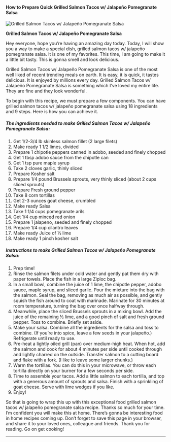             

#### How to Prepare Quick Grilled Salmon Tacos w/ Jalapeño Pomegranate Salsa

![Grilled Salmon Tacos w/ Jalapeño Pomegranate Salsa](https://img-global.cpcdn.com/recipes/5d50b38e80cd1627/751x532cq70/grilled-salmon-tacos-w-jalapeno-pomegranate-salsa-recipe-main-photo.jpg)

**Grilled Salmon Tacos w/ Jalapeño Pomegranate Salsa**

Hey everyone, hope you’re having an amazing day today. Today, I will show you a way to make a special dish, grilled salmon tacos w/ jalapeño pomegranate salsa. It is one of my favorites. This time, I am going to make it a little bit tasty. This is gonna smell and look delicious.

Grilled Salmon Tacos w/ Jalapeño Pomegranate Salsa is one of the most well liked of recent trending meals on earth. It is easy, it is quick, it tastes delicious. It is enjoyed by millions every day. Grilled Salmon Tacos w/ Jalapeño Pomegranate Salsa is something which I’ve loved my entire life. They are fine and they look wonderful.

To begin with this recipe, we must prepare a few components. You can have grilled salmon tacos w/ jalapeño pomegranate salsa using 18 ingredients and 9 steps. Here is how you can achieve it.

##### The ingredients needed to make Grilled Salmon Tacos w/ Jalapeño Pomegranate Salsa:

1.  Get 1/2-3/4 lb skinless salmon fillet (2 large filets)
2.  Make ready 1 1/2 limes, divided
3.  Prepare 1 chipotle peppers canned in adobo, seeded and finely chopped
4.  Get 1 tbsp adobo sauce from the chipotle can
5.  Get 1 tsp pure maple syrup
6.  Take 2 cloves garlic, thinly sliced
7.  Prepare Kosher salt
8.  Prepare 1/4 pound Brussels sprouts, very thinly sliced (about 2 cups sliced sprouts)
9.  Prepare Fresh ground pepper
10.  Take 8 corn tortillas
11.  Get 2-3 ounces goat cheese, crumbled
12.  Make ready Salsa
13.  Take 1 1/4 cups pomegranate arils
14.  Get 1/4 cup minced red onion
15.  Prepare 1 jalapeno, seeded and finely chopped
16.  Prepare 1/4 cup cilantro leaves
17.  Make ready Juice of ½ lime
18.  Make ready 1 pinch kosher salt

##### Instructions to make Grilled Salmon Tacos w/ Jalapeño Pomegranate Salsa:

1.  Prep time!
2.  Rinse the salmon filets under cold water and gently pat them dry with paper towels. Place the fish in a large Ziploc bag.
3.  In a small bowl, combine the juice of 1 lime, the chipotle pepper, adobo sauce, maple syrup, and sliced garlic. Pour the mixture into the bag with the salmon. Seal the bag, removing as much air as possible, and gently squish the fish around to coat with marinade. Marinate for 30 minutes at room temperature, turning the bag over once halfway through.
4.  Meanwhile, place the sliced Brussels sprouts in a mixing bowl. Add the juice of the remaining ½ lime, and a good pinch of salt and fresh ground pepper. Toss to combine. Briefly set aside.
5.  Make your salsa. Combine all the ingredients for the salsa and toss to combine. (If you’re into spice, leave a few seeds in your jalapeño.) Refrigerate until ready to use.
6.  Pre-heat a lightly oiled grill (pan) over medium-high heat. When hot, add the salmon and cook for about 4 minutes per side until cooked through and lightly charred on the outside. Transfer salmon to a cutting board and flake with a fork. (I like to leave some larger chunks.)
7.  Warm the tortillas. You can do this in your microwave, or throw each tortilla directly on your burner for a few seconds per side.
8.  Time to assemble your tacos. Add a little salmon to each tortilla, and top with a generous amount of sprouts and salsa. Finish with a sprinkling of goat cheese. Serve with lime wedges if you like.
9.  Enjoy!

So that is going to wrap this up with this exceptional food grilled salmon tacos w/ jalapeño pomegranate salsa recipe. Thanks so much for your time. I’m confident you will make this at home. There’s gonna be interesting food in home recipes coming up. Don’t forget to save this page in your browser, and share it to your loved ones, colleague and friends. Thank you for reading. Go on get cooking!

* * *